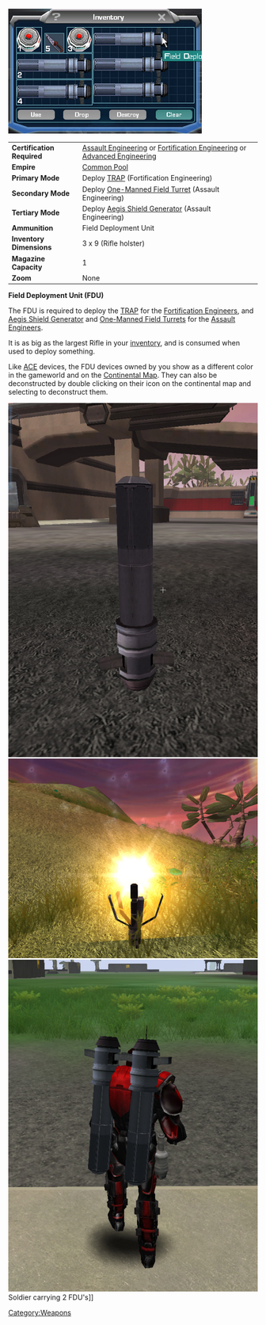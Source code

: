 ![](images/FDUInventory.jpg "FDUInventory.jpg")

|                            |                                                                                                                                                               |
| -------------------------- | ------------------------------------------------------------------------------------------------------------------------------------------------------------- |
| **Certification Required** | [Assault Engineering](Assault_Engineering.md) or [Fortification Engineering](Fortification_Engineering.md) or [Advanced Engineering](Advanced_Engineering.md) |
| **Empire**                 | [Common Pool](Common_Pool.md)                                                                                                                                 |
| **Primary Mode**           | Deploy [TRAP](Tactical_Resonance_Area_Protection.md) (Fortification Engineering)                                                                              |
| **Secondary Mode**         | Deploy [One-Manned Field Turret](One-Manned_Field_Turret.md) (Assault Engineering)                                                                            |
| **Tertiary Mode**          | Deploy [Aegis Shield Generator](Aegis_Shield_Generator.md) (Assault Engineering)                                                                              |
| **Ammunition**             | Field Deployment Unit                                                                                                                                         |
| **Inventory Dimensions**   | 3 x 9 (Rifle holster)                                                                                                                                         |
| **Magazine Capacity**      | 1                                                                                                                                                             |
| **Zoom**                   | None                                                                                                                                                          |

**Field Deployment Unit (FDU)**

The FDU is required to deploy the
[TRAP](Tactical_Resonance_Area_Protection.md) for the
[Fortification Engineers](Fortification_Engineering.md), and
[Aegis Shield Generator](Aegis_Shield_Generator.md) and
[One-Manned Field Turrets](One-Manned_Field_Turret.md) for the
[Assault Engineers](Assault_Engineering.md).

It is as big as the largest Rifle in your
[inventory](inventory.md), and is consumed when used to deploy
something.

Like [ACE](Adaptive_Construction_Engine.md) devices, the FDU devices owned by you show as
a different color in the gameworld and on the [Continental
Map](Continental_Map.md). They can also be deconstructed by
double clicking on their icon on the continental map and selecting to
deconstruct them.

![](images/FDU.jpg "fig:FDU.jpg")
![](images/FDUConstructing.jpg "fig:FDUConstructing.jpg")
![](images/FDUCarry.jpg "fig:FDUCarry.jpg") Soldier carrying 2 FDU's\]\]

[Category:Weapons](Category:Weapons.md)
